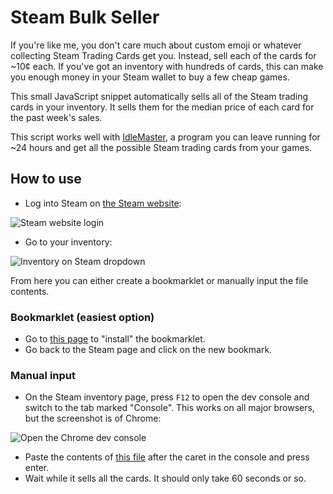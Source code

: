 # Steam Bulk Seller

If you're like me, you don't care much about custom emoji or whatever collecting Steam Trading Cards get you. Instead, sell each of the cards for ~10¢ each. If you've got an inventory with hundreds of cards, this can make you enough money in your Steam wallet to buy a few cheap games.

This small JavaScript snippet automatically sells all of the Steam trading cards in your inventory. It sells them for the median price of each card for the past week's sales.

This script works well with [IdleMaster](http://steamidlemaster.com/), a program you can leave running for ~24 hours and get all the possible Steam trading cards from your games.

## How to use

- Log into Steam on [the Steam website](https://steamcommunity.com/login):

![Steam website login](https://raw.githubusercontent.com/milkey-mouse/SteamBulkSeller/master/steam_signin.jpg)

- Go to your inventory:

![Inventory on Steam dropdown](https://raw.githubusercontent.com/milkey-mouse/SteamBulkSeller/master/inventory_dropdown.jpg)

From here you can either create a bookmarklet or manually input the file contents.

### Bookmarklet (easiest option)
- Go to [this page](https://milkey-mouse.github.io/SteamBulkSeller/) to "install" the bookmarklet.
- Go back to the Steam page and click on the new bookmark.

### Manual input
- On the Steam inventory page, press `F12` to open the dev console and switch to the tab marked "Console". This works on all major browsers, but the screenshot is of Chrome:

![Open the Chrome dev console](https://raw.githubusercontent.com/milkey-mouse/SteamBulkSeller/master/chrome_dev_console.jpg)

- Paste the contents of [this file](https://github.com/milkey-mouse/SteamBulkSeller/blob/master/steam-bulk-sell.js) after the caret in the console and press enter.
- Wait while it sells all the cards. It should only take 60 seconds or so.
